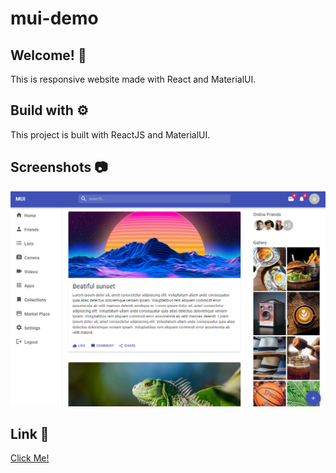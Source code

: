 # mui-demo

## Welcome! 👋

This is responsive website made with React and MaterialUI.

## Build with ⚙️

This project is built with ReactJS and MaterialUI.

## Screenshots 📷

![](src/images/screenshot1.png)

## Link 🔗

[Click Me!](https://mui-demo.netlify.app/)
